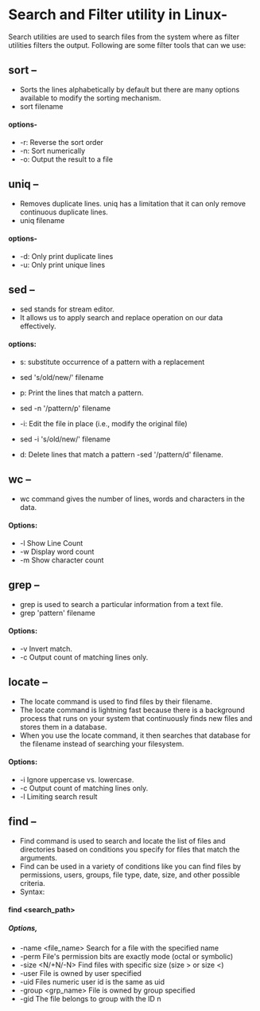 # Search and Filter utility in Linux-
Search utilities are used to search files from the system where as filter utilities filters the 
output. Following are some filter tools that can we use:

## sort –
- Sorts the lines alphabetically by default but there are many options available to modify the sorting mechanism.
- sort filename
#### options-
- -r: Reverse the sort order
- -n: Sort numerically
- -o: Output the result to a file

## uniq –
- Removes duplicate lines. uniq has a limitation that it can only remove continuous duplicate lines.
- uniq filename
#### options-
- -d: Only print duplicate lines
- -u: Only print unique lines

## sed – 
- sed stands for stream editor.
- It allows us to apply search and replace operation on our data effectively.
#### options:
* s: substitute occurrence of a pattern with a replacement
- sed 's/old/new/' filename
* p: Print the lines that match a pattern.
- sed -n '/pattern/p' filename
* -i: Edit the file in place (i.e., modify the original file)
- sed -i 's/old/new/' filename
* d: Delete lines that match a pattern
  -sed '/pattern/d' filename.
## wc –
- wc command gives the number of lines, words and characters in the data.
#### Options:
- -l Show Line Count
- -w Display word count
- -m Show character count
## grep – 
- grep is used to search a particular information from a text file.
- grep 'pattern' filename

#### Options:
- -v Invert match.
- -c Output count of matching lines only.
## locate – 
- The locate command is used to find files by their filename. 
- The locate command is lightning fast because there is a background process that runs on your system that continuously finds new files and stores them in a database.
- When you use the locate command, it then searches that database for the filename instead of searching your filesystem. 
#### Options:
- -i Ignore uppercase vs. lowercase.
- -c Output count of matching lines only.
- -l Limiting search result
## find –
- Find command is used to search and locate the list of files and directories based on conditions you specify for files that match the arguments.
- Find can be used in a variety of conditions like you can find files by permissions, users, groups, file type, date, size, and other possible criteria.
- Syntax:
#### find <search_path> <options> <required-parameters>
##### Options,
- -name <file_name> Search for a file with the specified name
- -perm <mode> File's permission bits are exactly mode (octal or symbolic)
- -size <N/+N/-N> Find files with specific size (size > or size <)
- -user <name> File is owned by user specified
- -uid <uid> Files numeric user id is the same as uid
- -group <grp_name> File is owned by group specified
- -gid <gid> The file belongs to group with the ID n




